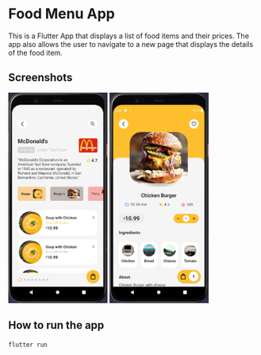 # Food Menu App

This is a Flutter App that displays a list of food items and their prices. The app also allows the user to navigate to a new page that displays the details of the food item.

## Screenshots

<img src='./readme/home.PNG' width='200px' alt='Home Page' />
<img src='./readme/item_details.PNG' width='200px' alt='Details Page' />

## How to run the app

```
flutter run
```
